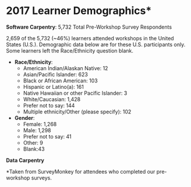 # 2017 Learner Demographics*  


__Software Carpentry__: 5,732 Total Pre-Workshop Survey Respondents 

2,659 of the 5,732 (~46%) learners attended workshops in the United States (U.S.). Demographic data below are for these U.S. participants only. Some learners left the Race/Ethnicity question blank.
- __Race/Ethnicity__:
  - American Indian/Alaskan Native: 12
  - Asian/Pacific Islander: 623
  - Black or African American: 103
  - Hispanic or Latino(a): 161
  - Native Hawaiian or other Pacific Islander: 3
  - White/Caucasian: 1,428
  - Prefer not to say: 144
  - Multiple ethnicity/Other (please specify): 102
- __Gender__:
  - Female: 1,268 
  - Male: 1,298
  - Prefer not to say: 41
  - Other: 9
  - Blank:43

__Data Carpentry__



*Taken from SurveyMonkey for attendees who completed our pre-workshop surveys.

